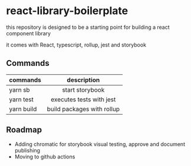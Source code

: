 # react-library-boilerplate

this repository is designed to be a starting point for building a react component library

it comes with React, typescript, rollup, jest and storybook

## Commands
| commands      | description                   |
| ------------- |:-------------:                |
| yarn sb       | start storybook               |
| yarn test     | executes tests with jest      |
| yarn build    | build packages with rollup    |

## Roadmap
- Adding chromatic for storybook visual testing, approve and document publishing
- Moving to github actions